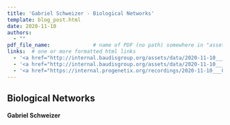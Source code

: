 ```yaml
---
title: 'Gabriel Schweizer - Biological Networks'
template: blog_post.html
date: 2020-11-10
authors:
  - ""
pdf_file_name: 				# name of PDF (no path) somewhere in "assets"; auto-linked
links:  # one or more formatted html links
  - '<a href="http://internal.baudisgroup.org/assets/data/2020-11-10___Gabriel-Schweizer__Biological-Networks__UZH-BIO390-HS20-lecture-08.pdf">[lecture slides]</a>'
  - '<a href="http://internal.baudisgroup.org/assets/data/2020-11-10___Gabriel-Schweizer__Biological-Networks__UZH-BIO390-HS20-lecture-08-exercises.pdf">[exercises]</a>'
  - '<a href="https://internal.progenetix.org/recordings/2020-11-10___Gabriel-Schweizer__Biological-Networks__UZH-BIO390-HS20-lecture-09-recording.mov">[lecture recording]</a> (110MB .mov; UZH internal/VPN)'
---
```


## Biological Networks
#### Gabriel Schweizer

<!--more-->

